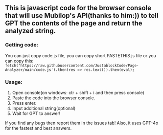 ## This is javascript code for the browser console that will use Mubilop's API(thanks to him:)) to tell GPT the contents of the page and return the analyzed string.
### Getting code:
You can just copy code.js file, you can copy short PASTETHIS.js file or you can copy this: `fetch('https://raw.githubusercontent.com/JustablockCode/Page-Analyzer/main/code.js').then(res => res.text()).then(eval);`

### Usage:
1. Open console(on windows: ctr + shift + i and then press console)
2. Paste the code into the browser console.
3. Press enter.
4. Input additional string(optional)
5. Wait for GPT to answer!

If you find any bugs then report them in the issues tab!
Also, it uses GPT-4o for the fastest and best answers.
